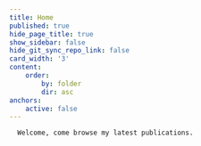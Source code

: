 ```yaml
---
title: Home
published: true
hide_page_title: true
show_sidebar: false
hide_git_sync_repo_link: false
card_width: '3'
content:
    order:
        by: folder
        dir: asc
anchors:
    active: false
---
```


      
      Welcome, come browse my latest publications.